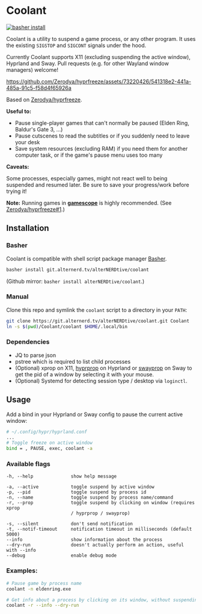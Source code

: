 # Coolant

[![basher install](https://www.basher.it/assets/logo/basher_install.svg)](https://www.basher.it/package/)

Coolant is a utility to suspend a game process, or any other program. It uses 
the existing `SIGSTOP` and `SIGCONT` signals under the hood.

Currently Coolant supports X11 (excluding suspending the active window), 
Hyprland and Sway. Pull requests (e.g. for other Wayland window managers) 
welcome!

https://github.com/Zerodya/hyprfreeze/assets/73220426/541318e2-441a-485a-91c5-f58d4f65926a

Based on [Zerodya/hyprfreeze](https://github.com/Zerodya/hyprfreeze).

**Useful to:**

- Pause single-player games that can't normally be paused (Elden Ring, Baldur's 
  Gate 3, ...)
- Pause cutscenes to read the subtitles or if you suddenly need to leave your 
  desk
- Save system resources (excluding RAM) if you need them for another computer 
  task, or if the game's pause menu uses too many

**Caveats:**

Some processes, especially games, might not react well to being suspended and 
resumed later. Be sure to save your progress/work before trying it!

**Note:** Running games in 
[**gamescope**](https://github.com/ValveSoftware/gamescope) is highly 
recommended. (See 
[Zerodya/hyprfreeze#1](https://github.com/Zerodya/hyprfreeze/issues/1).)

## Installation

### Basher

Coolant is compatible with shell script package manager 
[Basher](https://basher.it).

```bash
basher install git.alternerd.tv/alterNERDtive/coolant
```
(Github mirror: `basher install alterNERDtive/coolant`.)

### Manual

Clone this repo and symlink the `coolant` script to a directory in your `PATH`:

```bash
git clone https://git.alternerd.tv/alterNERDtive/coolant.git Coolant
ln -s $(pwd)/Coolant/coolant $HOME/.local/bin
```

### Dependencies

- JQ to parse json
- pstree which is required to list child processes
- (Optional) xprop on X11, 
  [hyprprop](https://github.com/vilari-mickopf/hyprprop) on Hyprland or 
  [swayprop](https://git.alternerd.tv/alterNERDtive/swayprop) on Sway to get the 
  pid of a window by selecting it with your mouse.
- (Optional) Systemd for detecting session type / desktop via `loginctl`.

## Usage

Add a bind in your Hyprland or Sway config to pause the current active window:

```bash
# ~/.config/hypr/hyprland.conf
...
# Toggle freeze on active window
bind = , PAUSE, exec, coolant -a
```

### Available flags

```
-h, --help              show help message

-a, --active            toggle suspend by active window
-p, --pid               toggle suspend by process id
-n, --name              toggle suspend by process name/command
-r, --prop              toggle suspend by clicking on window (requires xprop
                        / hyprprop / swayprop)

-s, --silent            don't send notification
-t, --notif-timeout     notification timeout in milliseconds (default 5000)
--info                  show information about the process
--dry-run               doesn't actually perform an action, useful with --info
--debug                 enable debug mode
```

### Examples:

```bash
# Pause game by process name
coolant -n eldenring.exe
```

```bash
# Get info about a process by clicking on its window, without suspending it
coolant -r --info --dry-run
```
